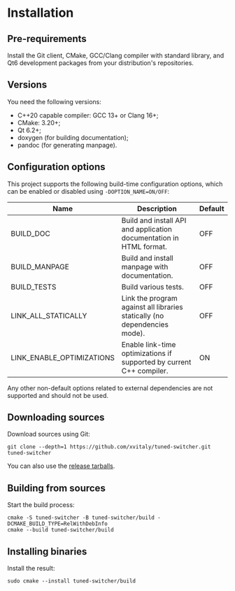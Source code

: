 # Installation

## Pre-requirements

Install the Git client, CMake, GCC/Clang compiler with standard library, and Qt6 development packages from your distribution's repositories.

## Versions

You need the following versions:

  * C++20 capable compiler: GCC 13+ or Clang 16+;
  * CMake: 3.20+;
  * Qt 6.2+;
  * doxygen (for building documentation);
  * pandoc (for generating manpage).

## Configuration options

This project supports the following build-time configuration options, which can be enabled or disabled using `-DOPTION_NAME=ON/OFF`:

| Name | Description | Default |
| ------- | ------- | ------- |
| BUILD_DOC | Build and install API and application documentation in HTML format. | OFF |
| BUILD_MANPAGE | Build and install manpage with documentation. | OFF |
| BUILD_TESTS | Build various tests. | OFF |
| LINK_ALL_STATICALLY | Link the program against all libraries statically (no dependencies mode). | OFF |
| LINK_ENABLE_OPTIMIZATIONS | Enable link-time optimizations if supported by current C++ compiler. | ON |

Any other non-default options related to external dependencies are not supported and should not be used.

## Downloading sources

Download sources using Git:

```
git clone --depth=1 https://github.com/xvitaly/tuned-switcher.git tuned-switcher
```

You can also use the [release tarballs](https://github.com/xvitaly/tuned-switcher/releases).

## Building from sources

Start the build process:

```
cmake -S tuned-switcher -B tuned-switcher/build -DCMAKE_BUILD_TYPE=RelWithDebInfo
cmake --build tuned-switcher/build
```

## Installing binaries

Install the result:

```
sudo cmake --install tuned-switcher/build
```
